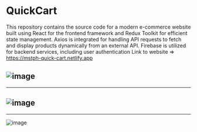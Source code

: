 # QuickCart
This repository contains the source code for a modern e-commerce website built using React for the frontend framework and Redux Toolkit for efficient state management. Axios is integrated for handling API requests to fetch and display products dynamically from an external API. Firebase is utilized for backend services, including user authentication
Link to website => https://mstph-quick-cart.netlify.app

![image](https://github.com/user-attachments/assets/f292d245-0302-4431-8463-6a62534c1724)
-----------

-----------
![image](https://github.com/user-attachments/assets/204abdf7-b37e-452a-a79f-477dd1553257)
-----------

-----------
![image](https://github.com/user-attachments/assets/598aaf6a-cac8-481b-86d3-1ae0cb1dc786)
